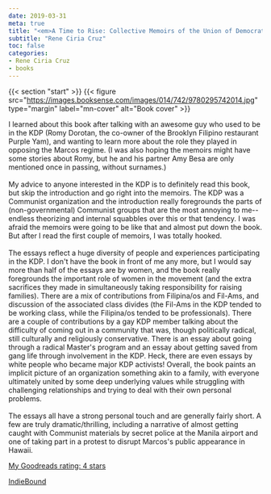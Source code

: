 ```yaml
---
date: 2019-03-31
meta: true
title: "<em>A Time to Rise: Collective Memoirs of the Union of Democratic Filipinos</em>"
subtitle: "Rene Ciria Cruz"
toc: false
categories:
- Rene Ciria Cruz
- books
---
```


{{< section "start" >}}
{{< figure src="https://images.booksense.com/images/014/742/9780295742014.jpg" type="margin" label="mn-cover" alt="Book cover" >}}

I learned about this book after talking with an awesome guy who used to be in the KDP (Romy Dorotan, the co-owner of the Brooklyn Filipino restaurant Purple Yam), and wanting to learn more about the role they played in opposing the Marcos regime. (I was also hoping the memoirs might have some stories about Romy, but he and his partner Amy Besa are only mentioned once in passing, without surnames.)<br /><br />My advice to anyone interested in the KDP is to definitely read this book, but skip the introduction and go right into the memoirs. The KDP was a Communist organization and the introduction really foregrounds the parts of (non-governmental) Communist groups that are the most annoying to me--endless theorizing and internal squabbles over this or that tendency. I was afraid the memoirs were going to be like that and almost put down the book. But after I read the first couple of memoirs, I was totally hooked. <br /><br />The essays reflect a huge diversity of people and experiences participating in the KDP. I don't have the book in front of me any more, but I would say more than half of the essays are by women, and the book really foregrounds the important role of women in the movement (and the extra sacrifices they made in simultaneously taking responsibility for raising families). There are a mix of contributions from Filipina/os and Fil-Ams, and discussion of the associated class divides (the Fil-Ams in the KDP tended to be working class, while the Filipina/os tended to be professionals). There are a couple of contributions by a gay KDP member talking about the difficulty of coming out in a community that was, though politically radical, still culturally and religiously conservative. There is an essay about going through a radical Master's program and an essay about getting saved from gang life through involvement in the KDP. Heck, there are even essays by white people who became major KDP activists! Overall, the book paints an implicit picture of an organization something akin to a family, with everyone ultimately united by some deep underlying values while struggling with challenging relationships and trying to deal with their own personal problems.<br /><br />The essays all have a strong personal touch and are generally fairly short. A few are truly dramatic/thrilling, including a narrative of almost getting caught with Communist materials by secret police at the Manila airport and one of taking part in a protest to disrupt Marcos's public appearance in Hawaii.

[My Goodreads rating: 4 stars](https://www.goodreads.com/review/show/2733739207)  

[IndieBound](https://www.indiebound.org/book/9780295742014)
